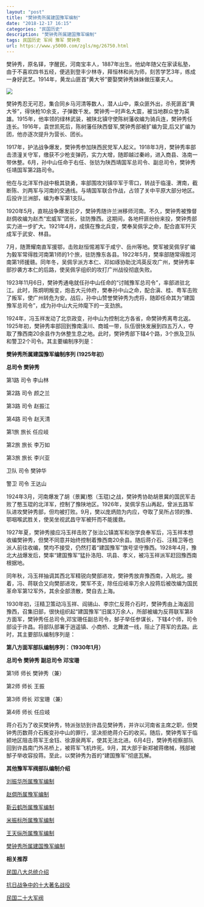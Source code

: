 ```yaml
---
layout: "post"
title: "樊钟秀所属建国豫军编制"
date: "2018-12-17 16:15"
categories: "民国历史"
description: "樊钟秀所属建国豫军编制"
tags: 民国历史 军阀 豫军 樊钟秀
url: https://www.y5000.com/zgls/mg/26750.html
---
```






樊钟秀，原名铎，字醒民，河南宝丰人，1887年出生。他幼年随父在家读私塾，由于不喜欢四书五经，便逃到登丰少林寺，拜恒林和尚为师，刻苦学艺3年，练成一身好武艺。1914年，黄龙山匪首“黄大爷”要娶樊钟秀妹妹做压寨夫人。

![](https://img.y5000.com/uploads/allimg/171218/8-1G21P94000309.jpg)

樊钟秀忍无可忍，集合同乡马河清等数人，潜人山中，乘众匪外出，杀死匪首“黄大爷”，得快枪10余支，子弹数千发。樊钟秀一时声名大震，被当地群众誉为英雄。1915年，他率领的绿林武装，被陕北镇守使陈树藩收编为骑兵连，樊钟秀任连长。1916年，袁世凯死后，陈树藩任陕西督军,樊钟秀部被扩编为营,后又扩编为团，他亦逐次提升为营长、团长。

1917年，护法战争爆发，樊钟秀参加陕西民党军人起义。1918年3月，樊钟秀率部击溃潼关守军，缴获不少枪支弹药，实力大增，随即越过秦岭，进入商县、洛南一带休整。6月，孙中山任命于右任、张钫为陕西靖国军总司令、副总司令，樊钟秀任靖国军第2路司令。

他在与北洋军作战中极其骁勇，率部围攻刘镇华军于零口，转战于临潼、渭南，截断陈、刘两军与河南的交通线。与靖国军联合作战，占领了关中平原大部分地区。后投许兰洲部，编为奉军第1支队。

1920年5月，直皖战争爆发前夕，樊钟秀随许兰洲移师河南。不久，樊钟秀被豫督赵倜收编为赵杰“宏威军”团长，驻防豫西。这期间，各地杆匪纷纷来投，樊钟秀部实力进一步扩大。1921年4月，成慎在豫北兵变，樊奉吴佩孚之命，配合直军歼灭成军于武安、林县。

7月，随萧耀南直军援鄂，击败赵恒惕湘军于咸宁、岳州等地。樊军被吴佩孚扩编为毅军常得胜河南第1师的1个旅，驻防豫东各县。1922年5月，樊率部随常得胜河南第1师援赣。同年冬，吴佩孚派方本仁、邓如琢协助沈鸿英反攻广州，樊钟秀率部抄袭方本仁的后路，使吴佩孚组织的攻打广州战役彻底失败。

1923年11月6日，樊钟秀通电就任孙中山任命的“讨贼豫军总司令”，率部进驻北江。此时，陈炯明叛变，炮击大元帅府，樊奉孙中山之命，配合滇、桂、粤军击败了叛军，使广州转危为安。战后，孙中山赞誉樊钟秀为虎将，随即任命其为“建国豫军总司令”，成为孙中山大元帅麾下的一支劲旅。

1924年，冯玉祥发动了北京政变，孙中山为控制北方各省，命樊钟秀离粤北返。1925年初，樊钟秀率部回到豫南潢川、商城一带，队伍很快发展到四五万人，夺取了豫西南20余县作为休整生息之地。此时，樊钟秀部下辖4个路，3个旅及卫队和警卫2个司令。其主要编制序列是：

**樊钟秀所属建国豫军编制序列 (1925年初）**

**总司令 樊钟秀**

第1路 司令 李山林

第2路 司令 颜之兰

第3路 司令 赵振江

第4路 司令 赵天清

第1旅 旅长 任应岐

第2旅 旅长 李万如

第3旅 旅长 李兴亚

卫队 司令 樊钟华

警卫 司令 王达山

1924年3月，河南爆发了胡（景翼)憨（玉琨)之战，樊钟秀协助胡景冀的国民军击败了憨玉琨的北洋军，控制了豫陕地区。1926年，吴佩孚东山再起，曾派五路军队进攻樊钟秀部，但均被打败。9月，樊以庞炳勋为内应，夺取了吴所占领的豫、鄂咽喉武胜关，使吴坐视武昌守军被歼而不能援救。

1927年夏，樊钟秀接应冯玉祥击败了张治公镇嵩军和张学良奉军后，冯玉祥本想收编樊钟秀，但樊不同意并始终控制着豫西南20余县。随后蒋介石、汪精卫等也派人前往收编，樊均不接受，仍然打着“建国豫军”旗号坚守豫西。1928年4月，豫北大战爆发后，樊率“建国豫军”猛扑洛阳、巩县、孝义，被冯玉祥派军赶回豫西南根据地。

同年秋，冯玉祥抽调其西北军精锐向樊部进攻，樊钟秀放弃豫西南，入皖北。接着，冯、蒋联合又向樊部进攻，樊军不支，除任应岐率万余人投蒋后被改编为国民革命军第12军外，其余全部溃散，樊自去上海。

1930年初，汪精卫策动冯玉祥、阎锡山、李宗仁反蒋介石时，樊钟秀由上海返回豫西，召集旧部，很快组织起“建国豫军”旧属3万余人，所部被编为反蒋联军第8方面军，樊钟秀任总司令,邓宝珊任副总司令，郜子举任参谋长，下辖4个师，司令部设于许昌。将部队部署于逍遥镇、小商桥、北舞渡一线，阻止了蒋军的去路。此时，其主要部队编制序列是：

**第八方面军部队编制序列：（1930年1月）**

**总司令 樊钟秀 副总司令 邓宝珊**

第1师 师长 樊钟秀（兼）

第2师 师长 王振

第3师 师长 邓宝珊（兼）

第4师 师长 任应岐

蒋介石为了收买樊钟秀，特派张钫到许昌见樊钟秀，并许以河南省主席之职，但樊钟秀历数蒋介石叛变孙中山的罪行，坚决拒绝蒋介石的收买。随后，樊钟秀军于临颍地区阻击蒋军王金钰、徐源泉两军，使其无法北进。6月4日，樊钟秀视察部队回到许昌南门外吊桥上，被蒋军飞机炸死。9月，其大部于新郑被蒋缴械，残部被郜子举收容投蒋。至此，以樊钟秀为首的“建国豫军”彻底瓦解。

**其他豫军军阀部队编制介绍**

[ 刘振华所属豫军编制](https://www.y5000.com/zgls/mg/26753.html)

[赵倜所属豫军编制](https://www.y5000.com/zgls/mg/26754.html)

[靳云鹤所属豫军编制](https://www.y5000.com/zgls/mg/26756.html)

[米振标所属豫军编制](https://www.y5000.com/zgls/mg/26757.html)

[王天纵所属豫军编制](https://www.y5000.com/zgls/mg/26748.html)

[樊钟秀所属建国豫军编制](https://www.y5000.com/zgls/mg/26750.html)

**相关推荐**

[ 民国八大总统介绍](https://www.y5000.com/zgls/mrzj/26536.html)

[抗日战争中的十大著名战役](https://www.y5000.com/zgls/mg/26671.html)

[民国二十大军阀](https://www.y5000.com/zgls/mrzj/26565.html)
